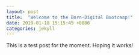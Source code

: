 ```yaml
---
layout: post
title:  "Welcome to the Born-Digital Bootcamp!"
date: 2019-01-18 15:15:45 +0800
categories: jekyll
---
```


This is a test post for the moment. Hoping it works!
